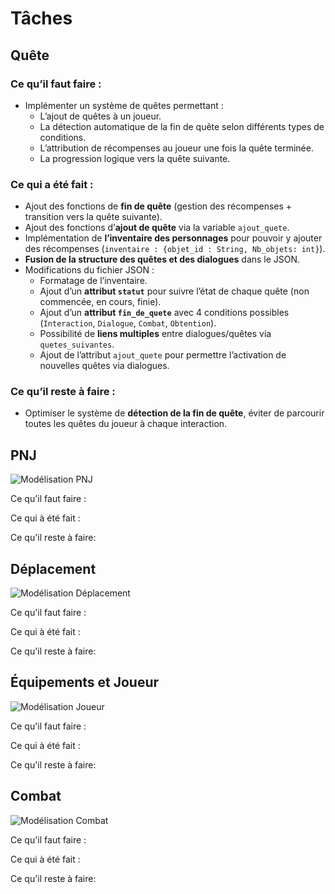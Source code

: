 # Tâches

## Quête

### Ce qu’il faut faire :
- Implémenter un système de quêtes permettant :
  - L’ajout de quêtes à un joueur.
  - La détection automatique de la fin de quête selon différents types de conditions.
  - L’attribution de récompenses au joueur une fois la quête terminée.
  - La progression logique vers la quête suivante.

### Ce qui a été fait :
- Ajout des fonctions de **fin de quête** (gestion des récompenses + transition vers la quête suivante).
- Ajout des fonctions d’**ajout de quête** via la variable `ajout_quete`.
- Implémentation de **l’inventaire des personnages** pour pouvoir y ajouter des récompenses (`inventaire : {objet_id : String, Nb_objets: int}`).
- **Fusion de la structure des quêtes et des dialogues** dans le JSON.
- Modifications du fichier JSON :
  - Formatage de l’inventaire.
  - Ajout d’un **attribut `statut`** pour suivre l’état de chaque quête (non commencée, en cours, finie).
  - Ajout d’un **attribut `fin_de_quete`** avec 4 conditions possibles (`Interaction`, `Dialogue`, `Combat`, `Obtention`).
  - Possibilité de **liens multiples** entre dialogues/quêtes via `quetes_suivantes`.
  - Ajout de l’attribut `ajout_quete` pour permettre l’activation de nouvelles quêtes via dialogues.

### Ce qu’il reste à faire :
- Optimiser le système de **détection de la fin de quête**, éviter de parcourir toutes les quêtes du joueur à chaque interaction.

## PNJ

![Modélisation PNJ](modélisation_rust/PNJ.png)

Ce qu'il faut faire : 

Ce qui à été fait :

Ce qu'il reste à faire:

## Déplacement

![Modélisation Déplacement](modélisation_rust/Deplacement.png)

Ce qu'il faut faire : 

Ce qui à été fait :

Ce qu'il reste à faire:


## Équipements et Joueur

![Modélisation Joueur](modélisation_rust/Joueur.png)

Ce qu'il faut faire : 
 
Ce qui à été fait :

Ce qu'il reste à faire:

## Combat

![Modélisation Combat](modélisation_rust/Combat.png)

Ce qu'il faut faire : 

Ce qui à été fait :

Ce qu'il reste à faire:
